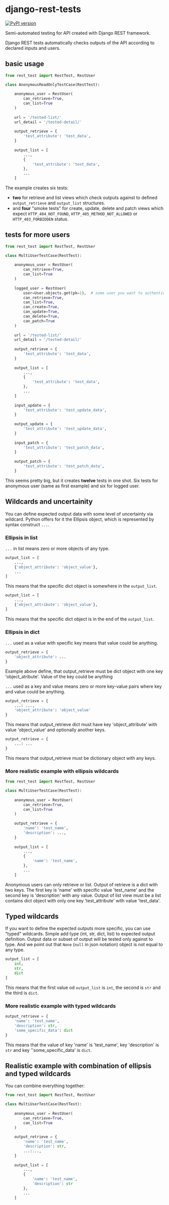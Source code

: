 # django-rest-tests
[![PyPI version](https://badge.fury.io/py/django-rest-tests.svg)](https://badge.fury.io/py/django-rest-tests)

Semi-automated testing for API created with Django REST framework.

Django REST tests automatically checks outputs of the API according to declared inputs and users.

## basic usage

```python
from rest_test import RestTest, RestUser

class AnonymousReadOnlyTestCase(RestTest):
    
    anonymous_user = RestUser(
        can_retrieve=True,
        can_list=True
    )
    
    url = '/tested-list/'  
    url_detail = '/tested-detail/'
    
    output_retrieve = {
        'test_attribute': 'test_data',
    }
    
    output_list = [
        ...,
        {
            'test_attribute': 'test_data',
        },
        ...
    ]
```
        
The example creates six tests: 
 * __two__ for retrieve and list views which check outputs against to defined `output_retrieve` and `output_list` structures.
 * and __four__ "smoke tests" for create, update, delete and patch views which expect `HTTP_404_NOT_FOUND`, `HTTP_405_METHOD_NOT_ALLOWED` or `HTTP_403_FORBIDDEN` status.

 
## tests for more users

```python
from rest_test import RestTest, RestUser

class MultiUserTestCase(RestTest):
    
    anonymous_user = RestUser(
        can_retrieve=True,
        can_list=True
    )
    
    logged_user = RestUser(
        user=User.objects.get(pk=1),  # some user you want to authenticate
        can_retrieve=True,
        can_list=True,
        can_create=True,
        can_update=True,
        can_delete=True,
        can_patch=True
    )
    
    url = '/tested-list/'  
    url_detail = '/tested-detail/'
    
    output_retrieve = {
        'test_attribute': 'test_data',
    }
    
    output_list = [
        ...,
        {
            'test_attribute': 'test_data',
        },
        ...
    ]
    
    input_update = {
        'test_attribute': 'test_update_data',
    }
    
    output_update = {
        'test_attribute': 'test_update_data',
    }
    
    input_patch = {
        'test_attribute': 'test_patch_data',
    }
    
    output_patch = {
        'test_attribute': 'test_patch_data',
    }
```
        
This seems pretty big, but it creates **twelve** tests in one shot. Six tests for anonymous user (same as first example) and six for logged user.

## Wildcards and uncertainity

You can define expected output data with some level of uncertainty via wildcard. Python offers for it the Ellipsis object, which is represented by syntax construct `...`. 

### Ellipsis in list

`...` in list means zero or more objects of any type.

```python
output_list = [
    ...,
    {'object_attribute': 'object_value'},
    ...
]
```

This means that the specific dict object is somewhere in the `output_list`.


```python
output_list = [
    ...,
    {'object_attribute': 'object_value'},
]
```

This means that the specific dict object is in the end of the `output_list`.

### Ellipsis in dict

`...` used as a value with specific key means that value could be anything.

```python
output_retrieve = {
    'object_attribute': ...
}
```

Example above define, that output_retrieve must be dict object with one key 'object_atribute'. Value of the key could be anything

`...` used as a key and value means zero or more key-value pairs where key and value could be anything.

```python
output_retrieve = {
    ...: ...,
    'object_attribute': 'object_value'
}
```

This means that output_retrieve dict must have key 'object_attribute' with value 'object_value' and optionally another keys.


```python
output_retrieve = {
    ...: ...
}
```

This means that output_retrieve must be dictionary object with any keys.

### More realistic example with ellipsis wildcards

```python
from rest_test import RestTest, RestUser

class MultiUserTestCase(RestTest):
    
    anonymous_user = RestUser(
        can_retrieve=True,
        can_list=True
    )
    
    output_retrieve = {
        'name': 'test_name',
        'description': ...,
    }
    
    output_list = [
        ...,
        {   
            'name': 'test_name',
        },
        ...
    ]
``` 
       
Anonymous users can only retrieve or list. Output of retrieve is a dict with two keys. The first key is 'name' with specific value 'test_name' and the second key is 'description' with any value.
Output of list view must be a list contains dict object with only one key 'test_attribute' with value 'test_data'.

## Typed wildcards

If you want to define the expected outputs more specific, you can use "typed" wildcards. Simple add type (int, str, dict, list) to expected output definition. Output data or subset of output will be tested only against to type. And we point out that `None` (`null` in json notation) object is not equal to any type.


```python
output_list = [
    int,
    str,
    dict
]
```

This means that the first value od `output_list` is `int`, the second is `str` and the third is `dict`.

### More realistic example with typed wildcards

```python
output_retrieve = {
    'name': 'test_name',
    'description': str,
    'some_specific_data': dict
}
```

This means that the value of key 'name' is 'test_name', key 'description' is `str` and key ''some_specific_data' is `dict`.


## Realistic example with combination of ellipsis and typed wildcards

You can combine everything together:

```python
from rest_test import RestTest, RestUser

class MultiUserTestCase(RestTest):
    
    anonymous_user = RestUser(
        can_retrieve=True,
        can_list=True
    )
    
    output_retrieve = {
        'name': 'test_name',
        'description': str,
        ...:...,
    }
    
    output_list = [
        ...,
        {   
            'name': 'test_name',
            'description': str
        },
        ...
    ]
``` 